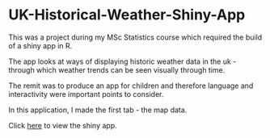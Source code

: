 # UK-Historical-Weather-Shiny-App

This was a project during my MSc Statistics course which required the build of a shiny app in R. 

The app looks at ways of displaying historic weather data in the uk - through which weather trends can be seen visually through time.

The remit was to produce an app for children and therefore language and interactivity were important points to consider.

In this application, I made the first tab - the map data.

Click <a href="https://rypoll.shinyapps.io/UK_Historic_Data/">here</a> to view the shiny app.
